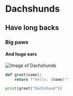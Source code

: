 # Dachshunds
## Have long backs
### Big paws
#### And huge ears

![Image of Dachshunds](https://www.purina.in/sites/default/files/2021-02/BREED%20Hero_0040_dachshund_smooth_standard.jpg)

```python
def greet(name):
    return f"Hello, {name}!"

print(greet("Dachshund"))
```
